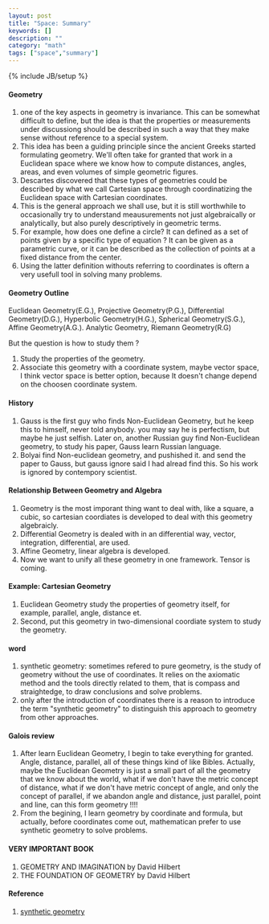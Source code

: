 ```yaml
---
layout: post
title: "Space: Summary"
keywords: []
description: ""
category: "math"
tags: ["space","summary"]
---
```

{% include JB/setup %}


#### Geometry
1. one of the key aspects in geometry is invariance. This can be somewhat
   difficult to define, but the idea is that the properties or measurements
   under discussiong should be described in such a way that they make sense
   without reference to a special system.
2. This idea has been a guiding principle since the ancient Greeks started
   formulating geometry. We'll often take for granted that work in a Euclidean
   space where we know how to compute distances, angles, areas, and even volumes
   of simple geometric figures.
3. Descartes discovered that these types of geometries could be described by
   what we call Cartesian space through coordinatizing the Euclidean space with
   Cartesian coordinates.
4. This is the general approach we shall use, but it is still worthwhile to
   occasionally try to understand meausurements not just algebraically or
   analytically, but also purely descriptively in geometric terms.
5. For example, how does one define a circle? It can defined as a set of points
   given by a specific type of equation ? It can be given as a parametric curve,
   or it can be described as the collection of points at a fixed distance from
   the center.
6. Using the latter definition withouts referring to coordinates is oftern a
   very usefull tool in solving many problems.



#### Geometry Outline
Euclidean Geometry(E.G.), Projective Geometry(P.G.), Differential
Geometry(D.G.), Hyperbolic Geometry(H.G.), Spherical Geometry(S.G.), Affine
Geometry(A.G.). Analytic Geometry, Riemann Geometry(R.G) 

But the question is how to study them ?
1. Study the properties of the geometry.
2. Associate this geometry with a coordinate system, maybe vector space, I think
   vector space is better option, because It doesn't change depend on the
   choosen coordinate system.

#### History
1. Gauss is the first guy who finds Non-Euclidean Geometry, but he keep this to himself, never told
anybody. you may say he is perfectism, but maybe he just selfish. Later on, another Russian guy 
find Non-Euclidean geometry, to study his paper, Gauss learn Russian language.
2. Bolyai find Non-euclidean geometry, and pushished it. and send the paper to Gauss, but gauss 
ignore said I had alread find this. So his work is ignored by contempory scientist.


#### Relationship Between Geometry and Algebra
1. Geometry is the most imporant thing want to deal with, like a square, a cubic,
so cartesian coordiates is developed to deal with this geometry algebraicly.
2. Differential Geometry is dealed with in an differential way, vector,
   integration, differential, are used.
3. Affine Geometry, linear algebra is developed.
4. Now we want to unify all these geometry in one framework. Tensor is
   coming.


#### Example: Cartesian Geometry
1. Euclidean Geometry study the properties of geometry itself, for example,
parallel, angle, distance et. 
2. Second, put this geometry in two-dimensional coordiate system to study the
   geometry.

#### word
1. synthetic geometry: sometimes refered to pure geometry, is the study of 
geometry without the use of coordinates. It relies on the axiomatic method and
the tools directly related to them, that is compass and straightedge, to draw
conclusions and solve problems.
2. only after the introduction of coordinates there is a reason to introduce
the term "synthetic geometry" to distinguish this approach to geometry from 
other approaches.

#### Galois review 
1. After learn Euclidean Geometry, I begin to take everything
for granted. Angle, distance, parallel, all of these things kind of like Bibles.
Actually, maybe the Euclidean Geometry is just a small part of all the
geometry that we know about the world, what if we don't have the metric
concept of distance, what if we don't have metric concept of angle, and only
the concept of parallel, if we abandon angle and distance, just parallel,
point and line, can this form geometry !!!!
2. From the begining, I learn geometry by coordinate and formula, but actually,
before coordinates come out, mathematican prefer to use synthetic geometry to
solve problems.


#### VERY IMPORTANT BOOK
1. GEOMETRY AND IMAGINATION by David Hilbert
2. THE FOUNDATION OF GEOMETRY by David Hilbert


#### Reference
1. [synthetic geometry](https://en.wikipedia.org/wiki/Synthetic_geometry)


